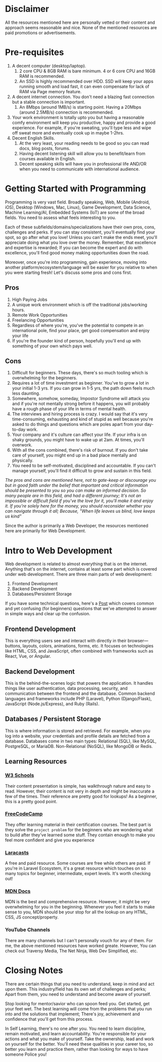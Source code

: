 # Disclaimer
All the resources mentioned here are personally vetted or their content and approach seems reasonable and nice.
None of the mentioned resources are paid promotions or advertisements.

# Pre-requisites
1. A decent computer (desktop/laptop). 
   1. 2 core CPU & 8GB RAM is bare minimum. 4 or 6 core CPU and 16GB RAM is recommended. 
   2. An SSD is highly recommended over HDD. SSD will keep your apps running smooth and load fast, it can even compensate
      for lack of RAM via Page memory feature.
2. A decent internet connection. You don't need a blazing fast connection but a stable connection is important. 
   1. An 8Mbps (around 1MB/s) is starting point. Having a 20Mbps (around 2.5MB/s) connection is recommended.
3. Your work environment is totally upto you but having a reasonable comfy environment will keep you productive, happy
   and provide a good experience. For example, if you're sweating, you'll type less and wipe off sweat more and eventually
   cook up in maybe 1-2hrs.
4. Decent English Skills. 
   1. At the very least, your reading needs to be good so you can read docs, blog posts, forums. 
   2. Having decent listening skill will allow you to benefit/learn from courses available in English.
   3. Decent speaking skills will have you in professional life AND/OR when you need to communicate with international audience.
   
# Getting Started with Programming
Programming is very vast field. Broadly speaking, Web, Mobile (Android, iOS), Desktop (Windows, Mac, Linux), 
Game Development, Data Science, Machine Learning/AI, Embedded Systems (IoT) are some of the broad fields. You need to assess
what feels interesting to you.

Each of these subfields/domains/specializations have their own pros, cons, challenges and perks. If you can stay consistent,
you'll eventually find your spot, so go after what you love!
Unless you can't make the ends meet, you'll appreciate doing what you love over the money. Remember, that excellence
and expertise is rewarded; If you can become the expert and do with excellence, you'll find good money making 
opportunities down the road.

Moreover, once you're into programming, gain experience, moving into another platform/ecosystem/language will be easier
for you relative to when you were starting fresh!
Let's discuss some pros and cons first.

## Pros
1. High Paying Jobs
2. A unique work environment which is off the traditional jobs/working hours. 
3. Remote Work Opportunities 
4. Freelancing Opportunities 
5. Regardless of where you're, you've the potential to compete in an international pole, find your place, get good compensation
   and enjoy your life 
6. If you're the founder kind of person, hopefully you'll end up with something of your own which pays well.

## Cons
1. Difficult for beginners. These days, there's so much tooling which is overwhelming for the beginners.
2. Requires a lot of time investment as beginner. You've to grow a lot in your initial 1-3 yrs. If you can grow in 1-5 yrs,
   the path down feels much less daunting.
3. Somewhere, somehow, someday, Impostor Syndrome will attack you and if you're not mentally strong before it happens,
   you will probably have a rough phase of your life in terms of mental health.
4. The interviews and hiring process is crazy. I would say that it's very time-consuming, exhausting and kind of stupid
   as well because you're asked to do things and questions which are poles apart from your day-to-day work.
5. Your company and it's culture can affect your life. If your infra is on shaky grounds, you might have to wake up at 2am.
   At times, you'll overwork.
6. With all the cons combined, there's risk of burnout. If you don't take care of yourself, you might end up in a bad place
   mentally and physically.
7. You need to be self-motivated, disciplined and accountable. If you can't manage yourself, you'll find it difficult
   to grow and sustain in this field.

*The pros and cons are mentioned here, not to gate-keep or discourage you but in good faith under the belief that important
and critical information should be presented to you so you can make an informed decision. So many people are in this field,
and had a different journey; It's not an impossible or difficult field if you've the love for it, you'll make it and enjoy
it. If you're solely here for the money, you should reconsider whether you can navigate through it all; Because,
"When life leaves us blind, love keeps us kind"*

Since the author is primarily a Web Developer, the resources mentioned here are primarily for Web Development.

# Intro to Web Development
Web development is related to almost everything that is on the internet. Anything that's on the internet, contains at least
some part which is covered under web development.
There are three main parts of web development:
1. Frontend Development
2. Backend Development
3. Databases/Persistent Storage

If you have some technical questions, here's a [Post]() which covers common and yet confusing (for beginners) questions that
we've attempted to answer in simple ways and clear up the confusion.

## Frontend Development
This is everything users see and interact with directly in their browser—buttons, layouts, colors, animations, forms, etc.
It focuses on technologies like HTML, CSS, and JavaScript, often combined with frameworks such as React, Vue, or Angular.

## Backend Development
This is the behind-the-scenes logic that powers the application. It handles things like user authentication, data processing, security, and communication between the frontend and the database.
Common backend languages and frameworks include PHP (Laravel), Python (Django/Flask), JavaScript (Node.js/Express), and Ruby (Rails).

## Databases / Persistent Storage
This is where information is stored and retrieved. For example, when you log into a website, your credentials and profile details are fetched from a database.
Databases come in two main types:
Relational (SQL), like MySQL, PostgreSQL, or MariaDB.
Non-Relational (NoSQL), like MongoDB or Redis.

## Learning Resources
### [W3 Schools](https://www.w3schools.com/)
Their content presentation is simple, has walkthrough nature and easy to read. However, their content is not very in depth
and might be inaccurate a few of the times. Their reference are pretty good for lookups!
As a beginner, this is a pretty good point.

### [FreeCodeCamp](https://www.freecodecamp.org/)
They offer learning material in their certification courses. The best part is they solve the ``project problem`` for the
beginners who are wondering what to build after they've learned some stuff. They contain enough to make you feel more
confident and give you experience

### [Laracasts](https://laracasts.com/)
A free and paid resource. Some courses are free while others are paid.  If you're in Laravel Ecosystem, it's a great resource
which touches on so many topics for beginner, intermediate, expert levels. It's worth checking out!

### [MDN Docs](https://developer.mozilla.org/en-US/docs/Web)
MDN is the best and comprehensive resource. However, it might be very overwhelming for you in the beginning. Whenever you
feel it starts to make sense to you, MDN should be your stop for all the lookup on any HTML, CSS, JS concept/property.

### YouTube Channels
There are many channels but I can't personally vouch for any of them. For me, the above mentioned resources have worked greate.
However, You can check out Traversy Media, The Net Ninja, Web Dev Simplified, etc.

# Closing Notes
There are certain things that you need to understand, keep in mind and act upon them. This industry/field has its own
set of challenges and perks; Apart from them, you need to understand and become aware of yourself.

Stop looking for mentor/savior who can spoon feed you. Get started, get your feet wet. The best learning will come from
the problems that you run into and the solutions that implement; There's joy, achievement and confidence that you'll get
from this process.

In Self Learning, there's no one after you. You need to learn discipline, remain motivated, and learn accountability.
You're responsible for your actions and what you make of yourself. Take the ownership, lead and work on yourself for the
better. You'll need these qualities in your career too, so better you learn and practice them, rather than looking for
ways to have someone Police you!